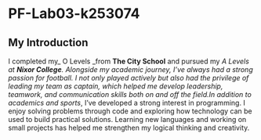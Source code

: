 # PF-Lab03-k253074
## My Introduction
I completed my_ O Levels _from **The City School** and pursued my _A Levels _at **Nixor College**. Alongside my academic journey, I’ve always had a strong passion for _football_. I not only played actively but also had the privilege of leading my team as captain, which helped me develop leadership, teamwork, and communication skills both on and off the field.In addition to_ academics and sports_, I’ve developed a strong interest in programming. I enjoy solving problems through code and exploring how technology can be used to build practical solutions. Learning new languages and working on small projects has helped me strengthen my logical thinking and creativity.
